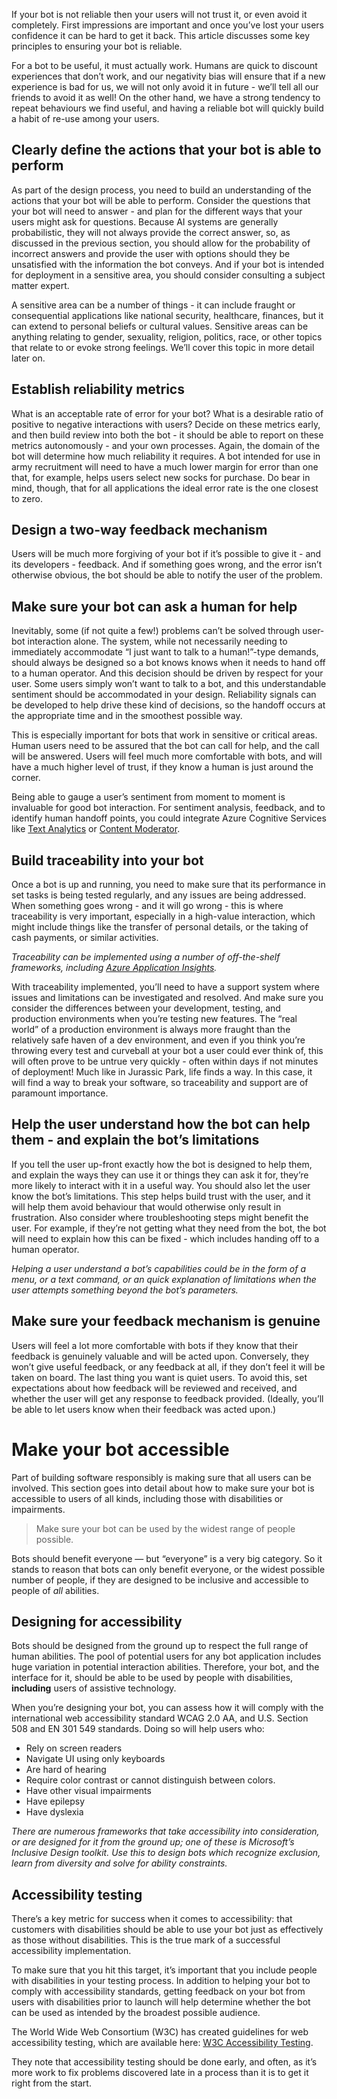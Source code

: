 If your bot is not reliable then your users will not trust it, or even avoid it completely. First impressions are important and once you’ve lost your users confidence it can be hard to get it back. This article discusses some key principles to ensuring your bot is reliable.

For a bot to be useful, it must actually work. Humans are quick to discount experiences that don’t work, and our negativity bias will ensure that if a new experience is bad for us, we will not only avoid it in future - we’ll tell all our friends to avoid it as well! On the other hand, we have a strong tendency to repeat behaviours we find useful, and having a reliable bot will quickly build a habit of re-use among your users.

## Clearly define the actions that your bot is able to perform

As part of the design process, you need to build an understanding of the actions that your bot will be able to perform. Consider the questions that your bot will need to answer - and plan for the different ways that your users might ask for questions. Because AI systems are generally probabilistic, they will not always provide the correct answer, so, as discussed in the previous section, you should allow for the probability of incorrect answers and provide the user with options should they be unsatisfied with the information the bot conveys. And if your bot is intended for deployment in a sensitive area, you should consider consulting a subject matter expert. 

A sensitive area can be a number of things - it can include fraught or consequential applications like national security, healthcare, finances, but it can extend to personal beliefs or cultural values. Sensitive areas can be anything relating to gender, sexuality, religion, politics, race, or other topics that relate to or evoke strong feelings. We’ll cover this topic in more detail later on. 

## Establish reliability metrics

What is an acceptable rate of error for your bot? What is a desirable ratio of positive to negative interactions with users? Decide on these metrics early, and then build review into both the bot - it should be able to report on these metrics autonomously - and your own processes. Again, the domain of the bot will determine how much reliability it requires. A bot intended for use in army recruitment will need to have a much lower margin for error than one that, for example, helps users select new socks for purchase. Do bear in mind, though, that for all applications the ideal error rate is the one closest to zero. 

## Design a two-way feedback mechanism

Users will be much more forgiving of your bot if it’s possible to give it - and its developers -  feedback. And if something goes wrong, and the error isn’t otherwise obvious, the bot should be able to notify the user of the problem. 

## Make sure your bot can ask a human for help

Inevitably, some (if not quite a few!) problems can’t be solved through user-bot interaction alone. The system, while not necessarily needing to immediately accommodate “I just want to talk to a human!”-type demands,  should always be designed so a bot knows knows when it needs to hand off to a human operator. And this decision should be driven by respect for your user. Some users simply won’t want to talk to a bot, and this understandable sentiment should be accommodated in your design. Reliability signals can be developed to help drive these kind of decisions, so the handoff occurs at the appropriate time and in the smoothest possible way. 

This is especially important for bots that work in sensitive or critical areas. Human users need to be assured that the bot can call for help, and the call will be answered. Users will feel much more comfortable with bots, and will have a much higher level of trust, if they know a human is just around the corner. 

Being able to gauge a user’s sentiment from moment to moment is invaluable for good bot interaction. For sentiment analysis, feedback, and to identify human handoff points, you could integrate Azure Cognitive Services like [Text Analytics](https://docs.microsoft.com/en-us/azure/bot-service/bot-service-design-pattern-handoff-human?view=azure-bot-service-4.0 "Text Analytics") or [Content Moderator](https://azure.microsoft.com/en-us/services/cognitive-services/content-moderator/ "Content Moderator"). 

## Build traceability into your bot

Once a bot is up and running, you need to make sure that its performance in set tasks is being tested regularly, and any issues are being addressed. When something goes wrong - and it will go wrong - this is where traceability is very important, especially in a high-value interaction, which might include things like the transfer of personal details, or the taking of cash payments, or similar activities. 

*Traceability can be implemented using a number of off-the-shelf frameworks, including [Azure Application Insights](https://docs.microsoft.com/en-us/azure/azure-monitor/app/app-insights-overview "Azure Application Insights").*

With traceability implemented, you’ll need to have a support system where issues and limitations can be investigated and resolved. And make sure you consider the differences between your development, testing, and production environments when you’re testing new features. The “real world” of a production environment is always more fraught than the relatively safe haven of a dev environment, and even if you think you’re throwing every test and curveball at your bot a user could ever think of, this will often prove to be untrue very quickly - often within days if not minutes of deployment! Much like in Jurassic Park, life finds a way. In this case, it will find a way to break your software, so traceability and support are of paramount importance. 

## Help the user understand how the bot can help them - and explain the bot’s limitations

If you tell the user up-front exactly how the bot is designed to help them, and explain the ways they can use it or things they can ask it for, they’re more likely to interact with it in a useful way. You should also let the user know the bot’s limitations. This step helps build trust with the user, and it will help them avoid behaviour that would otherwise only result in frustration. Also consider where troubleshooting steps might benefit the user. For example, if they’re not getting what they need from the bot, the bot will need to explain how this can be fixed - which includes handing off to a human operator. 

*Helping a user understand a bot’s capabilities could be in the form of a menu, or a text command, or an quick explanation of limitations when the user attempts something beyond the bot’s parameters.*

## Make sure your feedback mechanism is genuine

Users will feel a lot more comfortable with bots if they know that their feedback is genuinely valuable and will be acted upon. Conversely, they won’t give useful feedback, or any feedback at all, if they don’t feel it will be taken on board. The last thing you want is quiet users. To avoid this, set expectations about how feedback will be reviewed and received, and whether the user will get any response to feedback provided. (Ideally, you’ll be able to let users know when their feedback was acted upon.) 

# Make your bot accessible

Part of building software responsibly is making sure that all users can be involved. This section goes into detail about how to make sure your bot is accessible to users of all kinds, including those with disabilities or impairments.

> Make sure your bot can be used by the widest range of people possible. 

Bots should benefit everyone — but “everyone” is a very big category. So it stands to reason that bots can only benefit everyone, or the widest possible number of people, if they are designed to be inclusive and accessible to people of *all* abilities.

## Designing for accessibility

Bots should be designed from the ground up to respect the full range of human abilities. The pool of potential users for any bot application includes huge variation in potential interaction abilities. Therefore, your bot, and the interface for it, should be able to be used by people with disabilities, __including__ users of assistive technology. 

When you’re designing your bot, you can assess how it will comply with the international web accessibility standard WCAG 2.0 AA, and U.S. Section 508 and EN 301 549 standards. Doing so will help users who: 

- Rely on screen readers
- Navigate UI using only keyboards
- Are hard of hearing
- Require color contrast or cannot distinguish between colors.
- Have other visual impairments
- Have epilepsy
- Have dyslexia

*There are numerous frameworks that take accessibility into consideration, or are designed for it from the ground up; one of these is Microsoft’s Inclusive Design toolkit. Use this to design bots which recognize exclusion, learn from diversity and solve for ability constraints.*

## Accessibility testing

There’s a key metric for success when it comes to accessibility: that customers with disabilities should be able to use your bot just as effectively as those without disabilities. This is the true mark of a successful accessibility implementation. 

To make sure that you hit this target, it’s important that you include people with disabilities in your testing process. In addition to helping your bot to comply with accessibility standards, getting feedback on your bot from users with disabilities prior to launch will help determine whether the bot can be used as intended by the broadest possible audience.

The World Wide Web Consortium (W3C) has created guidelines for web accessibility testing, which are available here: [W3C Accessibility Testing](https://www.w3.org/wiki/Accessibility_testing "W3C Accessibility Testing").

They note that accessibility testing should be done early, and often, as it’s more work to fix problems discovered late in a process than it is to get it right from the start.
